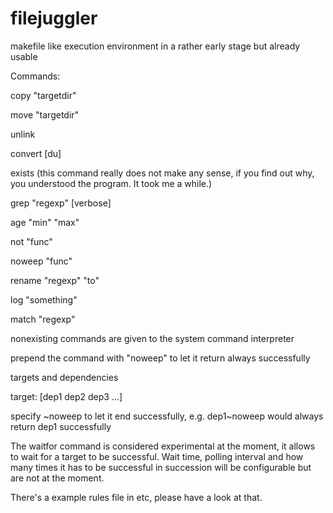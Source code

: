 # filejuggler

makefile like execution environment in a rather early stage but already usable

Commands:

copy "targetdir" 

move "targetdir" 

unlink 

convert [du]

exists (this command really does not make any sense, if you find out why, you understood the program. It took me a while.)

grep "regexp" [verbose]

age "min" "max"

not "func"

noweep "func"

rename "regexp" "to"

log "something"

match "regexp"

nonexisting commands are given to the system command interpreter

prepend the command with "noweep" to let it return always successfully

targets and dependencies

target: [dep1 dep2 dep3 ...]

specify \~noweep to let it end successfully, e.g. dep1\~noweep would always return dep1 successfully

The waitfor command is considered experimental at the moment, it allows to wait for a target to be successful. Wait time, polling interval and how many times it has to be successful in succession will be configurable but are not at the moment.

There's a example rules file in etc, please have a look at that.

